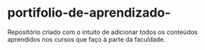 # portifolio-de-aprendizado-
Repositório criado com o intuito de adicionar todos os conteúdos aprendidos nos cursos que faço à parte da faculdade.  
